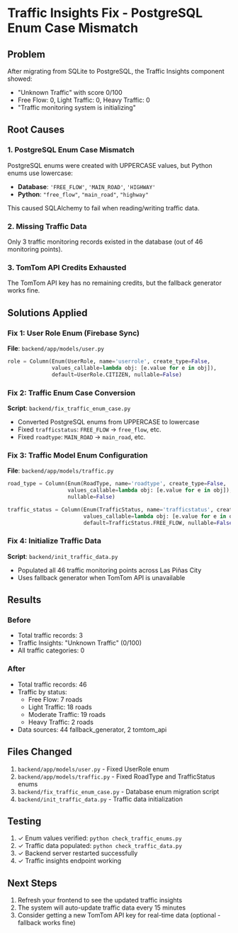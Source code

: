 # Traffic Insights Fix - PostgreSQL Enum Case Mismatch

## Problem
After migrating from SQLite to PostgreSQL, the Traffic Insights component showed:
- "Unknown Traffic" with score 0/100
- Free Flow: 0, Light Traffic: 0, Heavy Traffic: 0
- "Traffic monitoring system is initializing"

## Root Causes

### 1. PostgreSQL Enum Case Mismatch
PostgreSQL enums were created with UPPERCASE values, but Python enums use lowercase:
- **Database**: `'FREE_FLOW'`, `'MAIN_ROAD'`, `'HIGHWAY'`
- **Python**: `"free_flow"`, `"main_road"`, `"highway"`

This caused SQLAlchemy to fail when reading/writing traffic data.

### 2. Missing Traffic Data
Only 3 traffic monitoring records existed in the database (out of 46 monitoring points).

### 3. TomTom API Credits Exhausted
The TomTom API key has no remaining credits, but the fallback generator works fine.

## Solutions Applied

### Fix 1: User Role Enum (Firebase Sync)
**File**: `backend/app/models/user.py`
```python
role = Column(Enum(UserRole, name='userrole', create_type=False, 
              values_callable=lambda obj: [e.value for e in obj]), 
              default=UserRole.CITIZEN, nullable=False)
```

### Fix 2: Traffic Enum Case Conversion
**Script**: `backend/fix_traffic_enum_case.py`
- Converted PostgreSQL enums from UPPERCASE to lowercase
- Fixed `trafficstatus`: `FREE_FLOW` → `free_flow`, etc.
- Fixed `roadtype`: `MAIN_ROAD` → `main_road`, etc.

### Fix 3: Traffic Model Enum Configuration
**File**: `backend/app/models/traffic.py`
```python
road_type = Column(Enum(RoadType, name='roadtype', create_type=False, 
                   values_callable=lambda obj: [e.value for e in obj]), 
                   nullable=False)

traffic_status = Column(Enum(TrafficStatus, name='trafficstatus', create_type=False, 
                        values_callable=lambda obj: [e.value for e in obj]), 
                        default=TrafficStatus.FREE_FLOW, nullable=False)
```

### Fix 4: Initialize Traffic Data
**Script**: `backend/init_traffic_data.py`
- Populated all 46 traffic monitoring points across Las Piñas City
- Uses fallback generator when TomTom API is unavailable

## Results

### Before
- Total traffic records: 3
- Traffic Insights: "Unknown Traffic" (0/100)
- All traffic categories: 0

### After
- Total traffic records: 46
- Traffic by status:
  - Free Flow: 7 roads
  - Light Traffic: 18 roads
  - Moderate Traffic: 19 roads
  - Heavy Traffic: 2 roads
- Data sources: 44 fallback_generator, 2 tomtom_api

## Files Changed
1. `backend/app/models/user.py` - Fixed UserRole enum
2. `backend/app/models/traffic.py` - Fixed RoadType and TrafficStatus enums
3. `backend/fix_traffic_enum_case.py` - Database enum migration script
4. `backend/init_traffic_data.py` - Traffic data initialization

## Testing
1. ✓ Enum values verified: `python check_traffic_enums.py`
2. ✓ Traffic data populated: `python check_traffic_data.py`
3. ✓ Backend server restarted successfully
4. ✓ Traffic insights endpoint working

## Next Steps
1. Refresh your frontend to see the updated traffic insights
2. The system will auto-update traffic data every 15 minutes
3. Consider getting a new TomTom API key for real-time data (optional - fallback works fine)
